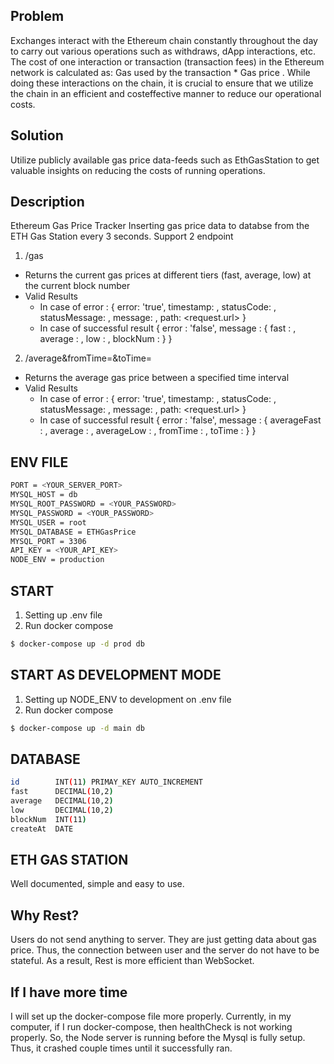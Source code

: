 ## Problem

Exchanges interact with the Ethereum chain constantly throughout the day to carry out various operations such as withdraws, dApp interactions, etc. The cost of one interaction or transaction (transaction fees) in the Ethereum network is calculated as: Gas used by the transaction \* Gas price . While doing these interactions on the chain, it is crucial to ensure that we utilize the chain in an efficient and costeffective manner to reduce our operational costs.

## Solution

Utilize publicly available gas price data-feeds such as EthGasStation to get valuable insights on reducing the costs of running operations.

## Description

Ethereum Gas Price Tracker
Inserting gas price data to databse from the ETH Gas Station every 3 seconds.
Support 2 endpoint

1. /gas

- Returns the current gas prices at different tiers (fast, average, low) at the current block number
- Valid Results
  - In case of error :
    {
    error: 'true',
    timestamp: <Date>,
    statusCode: <StatusCode>,
    statusMessage: <Message regarding statuscode>,
    message: <Message regarding error>,
    path: <request.url>
    }
  - In case of successful result
    {
    error : 'false',
    message : {
    fast : <fast>,
    average : <average>,
    low : <low>,
    blockNum : <blockNum>
    }
    }

2. /average&fromTime=<UNIXTIMESTAMP>&toTime=<UNIXTIMESTAMP>

- Returns the average gas price between a specified time interval
- Valid Results
  - In case of error :
    {
    error: 'true',
    timestamp: <Date>,
    statusCode: <StatusCode>,
    statusMessage: <Message regarding statuscode>,
    message: <Message regarding error>,
    path: <request.url>
    }
  - In case of successful result
    {
    error : 'false',
    message : {
    averageFast : <averageFast>,
    average : <average>,
    averageLow : <averageLow>,
    fromTime : <UNIXTIMESTAMP>,
    toTime : <UNIXTIMESTAMP>
    }
    }

## ENV FILE

```bash
PORT = <YOUR_SERVER_PORT>
MYSQL_HOST = db
MYSQL_ROOT_PASSWORD = <YOUR_PASSWORD>
MYSQL_PASSWORD = <YOUR_PASSWORD>
MYSQL_USER = root
MYSQL_DATABASE = ETHGasPrice
MYSQL_PORT = 3306
API_KEY = <YOUR_API_KEY>
NODE_ENV = production
```

## START

1. Setting up .env file
2. Run docker compose

```bash
$ docker-compose up -d prod db
```

## START AS DEVELOPMENT MODE

1. Setting up NODE_ENV to development on .env file
2. Run docker compose

```bash
$ docker-compose up -d main db
```

## DATABASE

```bash
id        INT(11) PRIMAY_KEY AUTO_INCREMENT
fast      DECIMAL(10,2)
average   DECIMAL(10,2)
low       DECIMAL(10,2)
blockNum  INT(11)
createAt  DATE
```

## ETH GAS STATION

Well documented, simple and easy to use.

## Why Rest?

Users do not send anything to server. They are just getting data about gas price. Thus, the connection between user and the server do not have to be stateful. As a result, Rest is more efficient than WebSocket.

## If I have more time

I will set up the docker-compose file more properly. Currently, in my computer, if I run docker-compose, then healthCheck is not working properly. So, the Node server is running before the Mysql is fully setup. Thus, it crashed couple times until it successfully ran.
